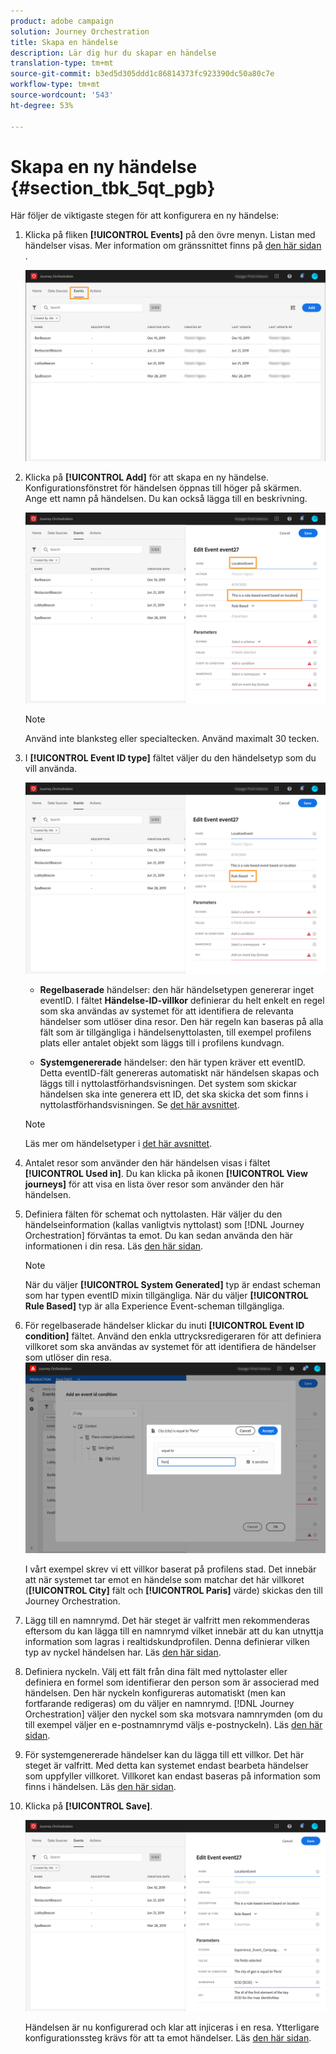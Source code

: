 ```yaml
---
product: adobe campaign
solution: Journey Orchestration
title: Skapa en händelse
description: Lär dig hur du skapar en händelse
translation-type: tm+mt
source-git-commit: b3ed5d305ddd1c86814373fc923390dc50a80c7e
workflow-type: tm+mt
source-wordcount: '543'
ht-degree: 53%

---
```



# Skapa en ny händelse {#section_tbk_5qt_pgb}

Här följer de viktigaste stegen för att konfigurera en ny händelse:

1. Klicka på fliken **[!UICONTROL Events]** på den övre menyn. Listan med händelser visas. Mer information om gränssnittet finns på [den här sidan](../about/user-interface.md) .

   ![](../assets/journey5.png)

1. Klicka på **[!UICONTROL Add]** för att skapa en ny händelse. Konfigurationsfönstret för händelsen öppnas till höger på skärmen. Ange ett namn på händelsen. Du kan också lägga till en beskrivning.

   ![](../assets/journey6.png)

   >[!NOTE]
   >
   >Använd inte blanksteg eller specialtecken. Använd maximalt 30 tecken.

1. I **[!UICONTROL Event ID type]** fältet väljer du den händelsetyp som du vill använda.

   ![](../assets/journey6bis.png)

   * **Regelbaserade** händelser: den här händelsetypen genererar inget eventID. I fältet **Händelse-ID-villkor** definierar du helt enkelt en regel som ska användas av systemet för att identifiera de relevanta händelser som utlöser dina resor. Den här regeln kan baseras på alla fält som är tillgängliga i händelsenyttolasten, till exempel profilens plats eller antalet objekt som läggs till i profilens kundvagn.

   * **Systemgenererade** händelser: den här typen kräver ett eventID. Detta eventID-fält genereras automatiskt när händelsen skapas och läggs till i nyttolastförhandsvisningen. Det system som skickar händelsen ska inte generera ett ID, det ska skicka det som finns i nyttolastförhandsvisningen. Se [det här avsnittet](../event/previewing-the-payload.md).
   >[!NOTE]
   >
   >Läs mer om händelsetyper i [det här avsnittet](../event/about-events.md).
1. Antalet resor som använder den här händelsen visas i fältet **[!UICONTROL Used in]**. Du kan klicka på ikonen **[!UICONTROL View journeys]** för att visa en lista över resor som använder den här händelsen.
1. Definiera fälten för schemat och nyttolasten. Här väljer du den händelseinformation (kallas vanligtvis nyttolast) som [!DNL Journey Orchestration] förväntas ta emot. Du kan sedan använda den här informationen i din resa. Läs [den här sidan](../event/defining-the-payload-fields.md).
   >[!NOTE]
   >
   >När du väljer **[!UICONTROL System Generated]** typ är endast scheman som har typen eventID mixin tillgängliga. När du väljer **[!UICONTROL Rule Based]** typ är alla Experience Event-scheman tillgängliga.

1. För regelbaserade händelser klickar du inuti **[!UICONTROL Event ID condition]** fältet. Använd den enkla uttrycksredigeraren för att definiera villkoret som ska användas av systemet för att identifiera de händelser som utlöser din resa.
   ![](../assets/alpha-event6.png)

   I vårt exempel skrev vi ett villkor baserat på profilens stad. Det innebär att när systemet tar emot en händelse som matchar det här villkoret (**[!UICONTROL City]** fält och **[!UICONTROL Paris]** värde) skickas den till Journey Orchestration.

1. Lägg till en namnrymd. Det här steget är valfritt men rekommenderas eftersom du kan lägga till en namnrymd vilket innebär att du kan utnyttja information som lagras i realtidskundprofilen. Denna definierar vilken typ av nyckel händelsen har. Läs [den här sidan](../event/selecting-the-namespace.md).
1. Definiera nyckeln. Välj ett fält från dina fält med nyttolaster eller definiera en formel som identifierar den person som är associerad med händelsen. Den här nyckeln konfigureras automatiskt (men kan fortfarande redigeras) om du väljer en namnrymd. [!DNL Journey Orchestration] väljer den nyckel som ska motsvara namnrymden (om du till exempel väljer en e-postnamnrymd väljs e-postnyckeln). Läs [den här sidan](../event/defining-the-event-key.md).
1. För systemgenererade händelser kan du lägga till ett villkor. Det här steget är valfritt. Med detta kan systemet endast bearbeta händelser som uppfyller villkoret. Villkoret kan endast baseras på information som finns i händelsen. Läs [den här sidan](../event/adding-a-condition.md).
1. Klicka på **[!UICONTROL Save]**.

   ![](../assets/journey7.png)

   Händelsen är nu konfigurerad och klar att injiceras i en resa. Ytterligare konfigurationssteg krävs för att ta emot händelser. Läs [den här sidan](../event/additional-steps-to-send-events-to-journey-orchestration.md).
